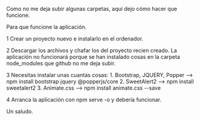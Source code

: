Como no me deja subir algunas carpetas, aquí dejo cómo hacer que funcione.

Para que funcione la aplicación.

1 Crear un proyecto nuevo e instalarlo en el ordenador.

2 Descargar los archivos y chafar los del proyecto recien creado. La aplicación no funcionará porque se han instalado cosas en la carpeta node_modules que github no me deja subir.

3 Necesitas instalar unas cuantas cosas:
      1. Bootstrap, JQUERY, Popper  -->  npm install bootstrap jquery @popperjs/core
      2. SweetAlert2 -->  npm install sweetalert2
      3. Animate.css -->  npm install animate.css --save

4 Arranca la aplicación con npm serve -o y debería funcionar.


Un saludo.
